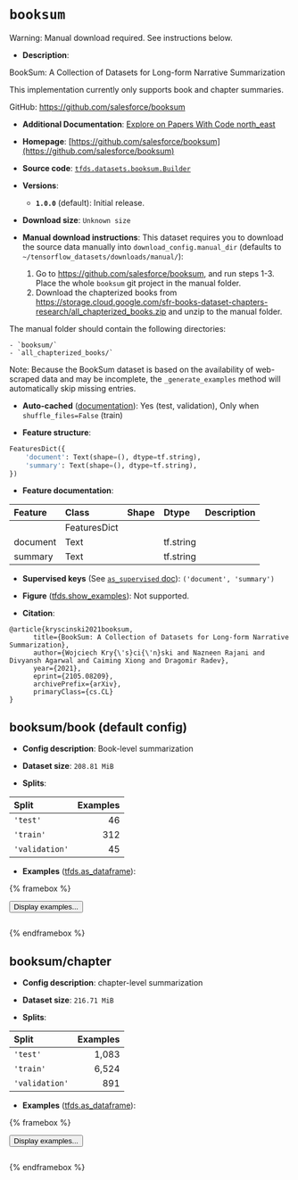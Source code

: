 <div itemscope itemtype="http://schema.org/Dataset">
  <div itemscope itemprop="includedInDataCatalog" itemtype="http://schema.org/DataCatalog">
    <meta itemprop="name" content="TensorFlow Datasets" />
  </div>
  <meta itemprop="name" content="booksum" />
  <meta itemprop="description" content="BookSum: A Collection of Datasets for Long-form Narrative Summarization&#10;&#10;This implementation currently only supports book and chapter summaries.&#10;&#10;GitHub: https://github.com/salesforce/booksum&#10;&#10;To use this dataset:&#10;&#10;```python&#10;import tensorflow_datasets as tfds&#10;&#10;ds = tfds.load(&#x27;booksum&#x27;, split=&#x27;train&#x27;)&#10;for ex in ds.take(4):&#10;  print(ex)&#10;```&#10;&#10;See [the guide](https://www.tensorflow.org/datasets/overview) for more&#10;informations on [tensorflow_datasets](https://www.tensorflow.org/datasets).&#10;&#10;" />
  <meta itemprop="url" content="https://www.tensorflow.org/datasets/catalog/booksum" />
  <meta itemprop="sameAs" content="https://github.com/salesforce/booksum" />
  <meta itemprop="citation" content="@article{kryscinski2021booksum,&#10;      title={BookSum: A Collection of Datasets for Long-form Narrative Summarization},&#10;      author={Wojciech Kry{\&#x27;s}ci{\&#x27;n}ski and Nazneen Rajani and Divyansh Agarwal and Caiming Xiong and Dragomir Radev},&#10;      year={2021},&#10;      eprint={2105.08209},&#10;      archivePrefix={arXiv},&#10;      primaryClass={cs.CL}&#10;}" />
</div>

# `booksum`


Warning: Manual download required. See instructions below.

*   **Description**:

BookSum: A Collection of Datasets for Long-form Narrative Summarization

This implementation currently only supports book and chapter summaries.

GitHub: https://github.com/salesforce/booksum

*   **Additional Documentation**:
    <a class="button button-with-icon" href="https://paperswithcode.com/dataset/booksum">
    Explore on Papers With Code
    <span class="material-icons icon-after" aria-hidden="true"> north_east
    </span> </a>

*   **Homepage**:
    [https://github.com/salesforce/booksum](https://github.com/salesforce/booksum)

*   **Source code**:
    [`tfds.datasets.booksum.Builder`](https://github.com/tensorflow/datasets/tree/master/tensorflow_datasets/datasets/booksum/booksum_dataset_builder.py)

*   **Versions**:

    *   **`1.0.0`** (default): Initial release.

*   **Download size**: `Unknown size`

*   **Manual download instructions**: This dataset requires you to
    download the source data manually into `download_config.manual_dir`
    (defaults to `~/tensorflow_datasets/downloads/manual/`):<br/>
    1) Go to https://github.com/salesforce/booksum, and run steps 1-3. Place the
    whole `booksum` git project in the manual folder.
    2) Download the chapterized books from https://storage.cloud.google.com/sfr-books-dataset-chapters-research/all_chapterized_books.zip
    and unzip to the manual folder.

The manual folder should contain the following directories:

```
- `booksum/`
- `all_chapterized_books/`
```

Note: Because the BookSum dataset is based on the availability of web-scraped
data and may be incomplete, the `_generate_examples` method will automatically
skip missing entries.

*   **Auto-cached**
    ([documentation](https://www.tensorflow.org/datasets/performances#auto-caching)):
    Yes (test, validation), Only when `shuffle_files=False` (train)

*   **Feature structure**:

```python
FeaturesDict({
    'document': Text(shape=(), dtype=tf.string),
    'summary': Text(shape=(), dtype=tf.string),
})
```

*   **Feature documentation**:

Feature  | Class        | Shape | Dtype     | Description
:------- | :----------- | :---- | :-------- | :----------
         | FeaturesDict |       |           |
document | Text         |       | tf.string |
summary  | Text         |       | tf.string |

*   **Supervised keys** (See
    [`as_supervised` doc](https://www.tensorflow.org/datasets/api_docs/python/tfds/load#args)):
    `('document', 'summary')`

*   **Figure**
    ([tfds.show_examples](https://www.tensorflow.org/datasets/api_docs/python/tfds/visualization/show_examples)):
    Not supported.

*   **Citation**:

```
@article{kryscinski2021booksum,
      title={BookSum: A Collection of Datasets for Long-form Narrative Summarization},
      author={Wojciech Kry{\'s}ci{\'n}ski and Nazneen Rajani and Divyansh Agarwal and Caiming Xiong and Dragomir Radev},
      year={2021},
      eprint={2105.08209},
      archivePrefix={arXiv},
      primaryClass={cs.CL}
}
```


## booksum/book (default config)

*   **Config description**: Book-level summarization

*   **Dataset size**: `208.81 MiB`

*   **Splits**:

Split          | Examples
:------------- | -------:
`'test'`       | 46
`'train'`      | 312
`'validation'` | 45

*   **Examples**
    ([tfds.as_dataframe](https://www.tensorflow.org/datasets/api_docs/python/tfds/as_dataframe)):

<!-- mdformat off(HTML should not be auto-formatted) -->

{% framebox %}

<button id="displaydataframe">Display examples...</button>
<div id="dataframecontent" style="overflow-x:auto"></div>
<script>
const url = "https://storage.googleapis.com/tfds-data/visualization/dataframe/booksum-book-1.0.0.html";
const dataButton = document.getElementById('displaydataframe');
dataButton.addEventListener('click', async () => {
  // Disable the button after clicking (dataframe loaded only once).
  dataButton.disabled = true;

  const contentPane = document.getElementById('dataframecontent');
  try {
    const response = await fetch(url);
    // Error response codes don't throw an error, so force an error to show
    // the error message.
    if (!response.ok) throw Error(response.statusText);

    const data = await response.text();
    contentPane.innerHTML = data;
  } catch (e) {
    contentPane.innerHTML =
        'Error loading examples. If the error persist, please open '
        + 'a new issue.';
  }
});
</script>

{% endframebox %}

<!-- mdformat on -->

## booksum/chapter

*   **Config description**: chapter-level summarization

*   **Dataset size**: `216.71 MiB`

*   **Splits**:

Split          | Examples
:------------- | -------:
`'test'`       | 1,083
`'train'`      | 6,524
`'validation'` | 891

*   **Examples**
    ([tfds.as_dataframe](https://www.tensorflow.org/datasets/api_docs/python/tfds/as_dataframe)):

<!-- mdformat off(HTML should not be auto-formatted) -->

{% framebox %}

<button id="displaydataframe">Display examples...</button>
<div id="dataframecontent" style="overflow-x:auto"></div>
<script>
const url = "https://storage.googleapis.com/tfds-data/visualization/dataframe/booksum-chapter-1.0.0.html";
const dataButton = document.getElementById('displaydataframe');
dataButton.addEventListener('click', async () => {
  // Disable the button after clicking (dataframe loaded only once).
  dataButton.disabled = true;

  const contentPane = document.getElementById('dataframecontent');
  try {
    const response = await fetch(url);
    // Error response codes don't throw an error, so force an error to show
    // the error message.
    if (!response.ok) throw Error(response.statusText);

    const data = await response.text();
    contentPane.innerHTML = data;
  } catch (e) {
    contentPane.innerHTML =
        'Error loading examples. If the error persist, please open '
        + 'a new issue.';
  }
});
</script>

{% endframebox %}

<!-- mdformat on -->